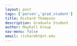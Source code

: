 ```yaml
---
layout: post 
tags: ['person','grad_student']
title: Richard Thompson 
description: Graduate Student 
author: Mayhall Group 
nav-menu: false 
email: richardbt@vt.edu
---
```


